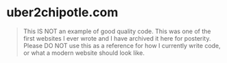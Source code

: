 # uber2chipotle.com

> This IS NOT an example of good quality code. This was one of the first websites I ever wrote and I have archived it here for posterity. Please DO NOT use this as a reference for how I currently write code, or what a modern website should look like. 

